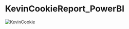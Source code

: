 # KevinCookieReport_PowerBI

![KevinCookie](https://github.com/tahsinulhq/KevinCookieReport_PowerBI/assets/38187601/27db7fcd-10d3-47c7-9446-368395c4f565)
